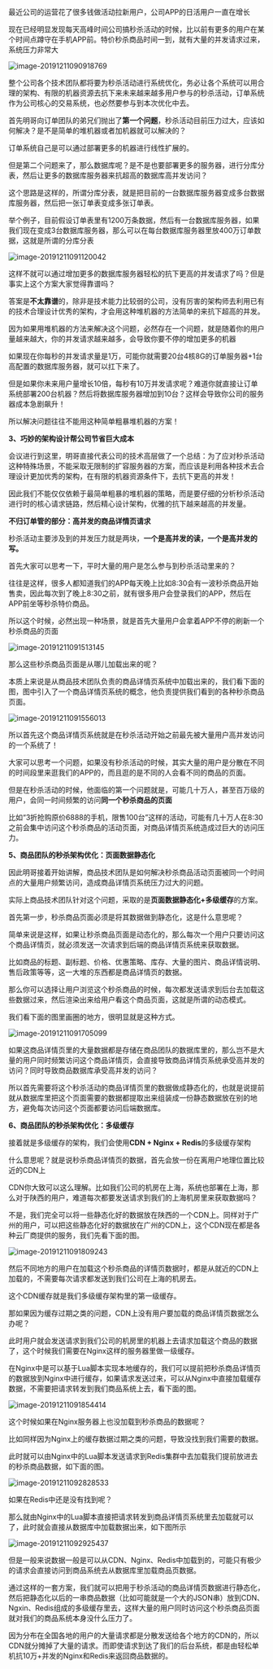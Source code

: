 最近公司的运营花了很多钱做活动拉新用户，公司APP的日活用户一直在增长

现在已经明显发现每天高峰时间公司搞秒杀活动的时候，比以前有更多的用户在某个时间点蹲守在手机APP前。特价秒杀商品时间一到，就有大量的并发请求过来，系统压力非常大

![image-20191211090918769](images/image-20191211090918769.png)

整个公司各个技术团队都将要为秒杀活动进行系统优化，务必让各个系统可以用合理的架构、有限的机器资源去抗下来未来越来越多用户参与的秒杀活动，订单系统作为公司核心的交易系统，也必然要参与到本次优化中去。

首先明哥向订单团队的弟兄们抛出了**第一个问题**，秒杀活动目前压力过大，应该如何解决？是不是简单的堆机器或者加机器就可以解决的？

订单系统自己是可以通过部署更多的机器进行线性扩展的。

但是第二个问题来了，那么数据库呢？是不是也要部署更多的服务器，进行分库分表，然后让更多的数据库服务器来抗超高的数据库高并发访问？

这个思路是这样的，所谓分库分表，就是把目前的一台数据库服务器变成多台数据库服务器，然后把一张订单表变成多张订单表。

举个例子，目前假设订单表里有1200万条数据，然后有一台数据库服务器，如果我们现在变成3台数据库服务器，那么可以在每台数据库服务器里放400万订单数据，这就是所谓的分库分表

![image-20191211091120042](images/image-20191211091120042.png)

这样不就可以通过增加更多的数据库服务器轻松的抗下更高的并发请求了吗？但是事实上这个方案大家觉得靠谱吗？



答案是**不太靠谱**的，除非是技术能力比较弱的公司，没有厉害的架构师去利用已有的技术合理设计优秀的架构，才会用这种堆机器的方法简单的来抗下超高的并发。



因为如果用堆机器的方法来解决这个问题，必然存在一个问题，就是随着你的用户量越来越大，你的并发请求越来越多，会导致你要不停的增加更多的机器



如果现在你每秒的并发请求量是1万，可能你就需要20台4核8G的订单服务器+1台高配置的数据库服务器，就可以扛下来了。

但是如果你未来用户量增长10倍，每秒有10万并发请求呢？难道你就直接让订单系统部署200台机器？然后将数据库服务器增加到10台？这样会导致你公司的服务器成本急剧飙升！



所以解决问题往往不能用这种简单粗暴堆机器的方案！



**3、巧妙的架构设计帮公司节省巨大成本**



会议进行到这里，明哥直接代表公司的技术高层做了一个总结：为了应对秒杀活动这种特殊场景，不能采取无限制的扩容服务器的方案，而应该是利用各种技术去合理设计更加优秀的架构，在有限的机器资源条件下，去抗下更高的并发！



因此我们不能仅仅依赖于最简单粗暴的堆机器的策略，而是要仔细的分析秒杀活动进行时的核心请求链路，然后精心设计架构，优雅的抗下越来越高的并发量。



**不归订单管的部分：高并发的商品详情页请求**

秒杀活动主要涉及到的并发压力就是两块，**一个是高并发的读，一个是高并发的写。**

首先大家可以思考一下，平时大量的用户是怎么参与到秒杀活动里来的？



往往是这样，很多人都知道我们的APP每天晚上比如8:30会有一波秒杀商品开始售卖，因此每次到了晚上8:30之前，就有很多用户会登录我们的APP，然后在APP前坐等秒杀特价商品。



所以这个时候，必然出现一种场景，就是首先大量用户会拿着APP不停的刷新一个秒杀商品的页面



![image-20191211091513145](images/image-20191211091513145.png)

那么这些秒杀商品页面是从哪儿加载出来的呢？



本质上来说是从商品技术团队负责的商品详情页系统中加载出来的，我们看下面的图，图中引入了一个商品详情页系统的概念，他负责提供我们看到的各种秒杀商品页面。

![image-20191211091556013](images/image-20191211091556013.png)

所以首先这个商品详情页系统就是在秒杀活动开始之前最先被大量用户高并发访问的一个系统了！



大家可以思考一个问题，如果没有秒杀活动的时候，其实大量的用户是分散在不同的时间段里来逛我们的APP的，而且逛的是不同的人会看不同的商品的页面。



但是在秒杀活动的时候，他面临的第一个问题就是，可能几十万人，甚至百万级的用户，会同一时间频繁的访问**同一个秒杀商品的页面**



比如“3折抢购原价6888的手机，限售100台”这样的活动，可能有几十万人在8:30之前会集中访问这个秒杀商品的活动页面，对商品详情页系统造成过巨大的访问压力。



**5、商品团队的秒杀架构优化：页面数据静态化**



因此明哥接着开始讲解，商品技术团队是如何解决秒杀商品活动页面被同一个时间点的大量用户频繁访问，造成商品详情页系统压力过大的问题。



实际上商品技术团队针对这个问题，采取的是**页面数据静态化+多级缓存**的方案。

首先第一步，秒杀商品页面必须是将其数据做到静态化，这是什么意思呢？



简单来说是这样，如果让秒杀商品页面是动态化的，那么每次一个用户只要访问这个商品详情页，就必须发送一次请求到后端的商品详情页系统来获取数据。



比如商品的标题、副标题、价格、优惠策略、库存、大量的图片、商品详情说明、售后政策等等，这一大堆的东西都是商品详情页的数据。



那么你可以选择让用户浏览这个秒杀商品的时候，每次都发送请求到后台去加载这些数据过来，然后渲染出来给用户看这个商品页面，这就是所谓的动态模式。

我们看下面的图里画圈的地方，很明显就是这种方式。

![image-20191211091705099](images/image-20191211091705099.png)

如果这商品详情页里的大量数据都是存储在商品团队的数据库里的，那么岂不是大量的用户同时频繁访问这个商品详情页，会直接导致商品详情页系统承受高并发的访问？同时导致商品数据库承受高并发的访问？



所以首先需要将这个秒杀活动的商品详情页里的数据做成静态化的，也就是说提前就从数据库里把这个页面需要的数据都提取出来组装成一份静态数据放在别的地方，避免每次访问这个页面都要访问后端数据库。





**6、商品团队的秒杀架构优化：多级缓存**



接着就是多级缓存的架构，我们会使用**CDN + Nginx + Redis**的多级缓存架构



什么意思呢？就是说秒杀商品详情页的数据，首先会放一份在离用户地理位置比较近的CDN上



CDN你大致可以这么理解。比如我们公司的机房在上海，系统也部署在上海，那么对于陕西的用户，难道每次都要发送请求到我们的上海机房里来获取数据吗？



不是，我们完全可以将一些静态化好的数据放在陕西的一个CDN上。同样对于广州的用户，可以把这些静态化好的数据放在广州的CDN上，这个CDN现在都是各种云厂商提供的服务，我们先看下面的图。

![image-20191211091809243](images/image-20191211091809243.png)

然后不同地方的用户在加载这个秒杀商品的详情页数据时，都是从就近的CDN上加载的，不需要每次请求都发送到我们公司在上海的机房去。



这个CDN缓存就是我们多级缓存架构里的第一级缓存。



那如果因为缓存过期之类的问题，CDN上没有用户要加载的商品详情页数据怎么办呢？



此时用户就会发送请求到我们公司的机房里的机器上去请求加载这个商品的数据了，这个时候我们需要在Nginx这样的服务器里做一级缓存。

在Nginx中是可以基于Lua脚本实现本地缓存的，我们可以提前把秒杀商品详情页的数据放到Nginx中进行缓存，如果请求发送过来，可以从Nginx中直接加载缓存数据，不需要把请求转发到我们商品系统上去，看下面的图。

![image-20191211091854414](images/image-20191211091854414.png)

这个时候如果在Nginx服务器上也没加载到秒杀商品的数据呢？



比如同样因为Nginx上的缓存数据过期之类的问题，导致没找到我们需要的数据。



此时就可以由Nginx中的Lua脚本发送请求到Redis集群中去加载我们提前放进去的秒杀商品数据，如下面的图。

![image-20191211092828533](images/image-20191211092828533.png)



如果在Redis中还是没有找到呢？



那么就由Nginx中的Lua脚本直接把请求转发到商品详情页系统里去加载就可以了，此时就会直接从数据库中加载数据出来，如下图所示

![image-20191211092925437](images/image-20191211092925437.png)

但是一般来说数据一般是可以从CDN、Nginx、Redis中加载到的，可能只有极少的请求会直接访问到商品系统去从数据库里加载商品页数据。

通过这样的一套方案，我们就可以把用于秒杀活动的商品详情页数据进行静态化，然后把静态化以后的一串商品数据（比如可能就是一个大的JSON串）放到CDN、Ngxin、Redis组成的多级缓存里去，这样大量的用户同时访问这个秒杀商品页面就对我们的商品系统本身没什么压力了。



因为分布在全国各地的用户的大量请求都是分散发送给各个地方的CDN的，所以CDN就分摊掉了大量的请求。而即使请求到达了我们的后台系统，都是由轻松单机抗10万+并发的Nginx和Redis来返回商品数据的。